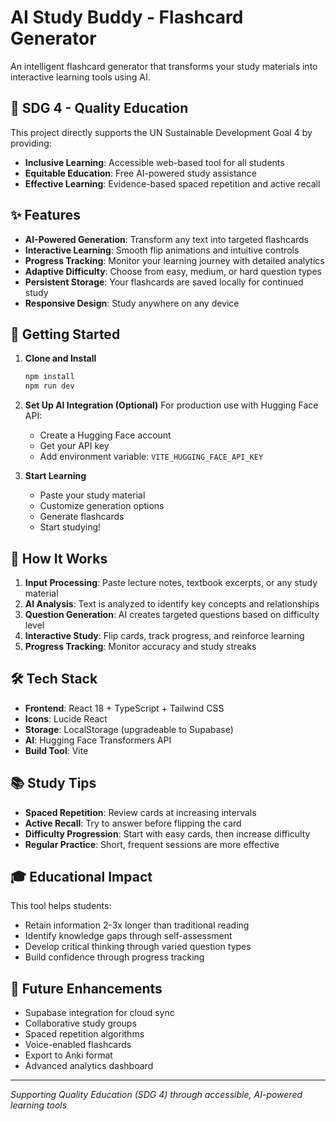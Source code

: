 # AI Study Buddy - Flashcard Generator

An intelligent flashcard generator that transforms your study materials into interactive learning tools using AI.

## 🎯 SDG 4 - Quality Education

This project directly supports the UN Sustainable Development Goal 4 by providing:
- **Inclusive Learning**: Accessible web-based tool for all students
- **Equitable Education**: Free AI-powered study assistance
- **Effective Learning**: Evidence-based spaced repetition and active recall

## ✨ Features

- **AI-Powered Generation**: Transform any text into targeted flashcards
- **Interactive Learning**: Smooth flip animations and intuitive controls
- **Progress Tracking**: Monitor your learning journey with detailed analytics
- **Adaptive Difficulty**: Choose from easy, medium, or hard question types
- **Persistent Storage**: Your flashcards are saved locally for continued study
- **Responsive Design**: Study anywhere on any device

## 🚀 Getting Started

1. **Clone and Install**
   ```bash
   npm install
   npm run dev
   ```

2. **Set Up AI Integration (Optional)**
   For production use with Hugging Face API:
   - Create a Hugging Face account
   - Get your API key
   - Add environment variable: `VITE_HUGGING_FACE_API_KEY`

3. **Start Learning**
   - Paste your study material
   - Customize generation options
   - Generate flashcards
   - Start studying!

## 🧠 How It Works

1. **Input Processing**: Paste lecture notes, textbook excerpts, or any study material
2. **AI Analysis**: Text is analyzed to identify key concepts and relationships
3. **Question Generation**: AI creates targeted questions based on difficulty level
4. **Interactive Study**: Flip cards, track progress, and reinforce learning
5. **Progress Tracking**: Monitor accuracy and study streaks

## 🛠 Tech Stack

- **Frontend**: React 18 + TypeScript + Tailwind CSS
- **Icons**: Lucide React
- **Storage**: LocalStorage (upgradeable to Supabase)
- **AI**: Hugging Face Transformers API
- **Build Tool**: Vite

## 📚 Study Tips

- **Spaced Repetition**: Review cards at increasing intervals
- **Active Recall**: Try to answer before flipping the card
- **Difficulty Progression**: Start with easy cards, then increase difficulty
- **Regular Practice**: Short, frequent sessions are more effective

## 🎓 Educational Impact

This tool helps students:
- Retain information 2-3x longer than traditional reading
- Identify knowledge gaps through self-assessment
- Develop critical thinking through varied question types
- Build confidence through progress tracking

## 🔮 Future Enhancements

- Supabase integration for cloud sync
- Collaborative study groups
- Spaced repetition algorithms
- Voice-enabled flashcards
- Export to Anki format
- Advanced analytics dashboard

---

*Supporting Quality Education (SDG 4) through accessible, AI-powered learning tools*